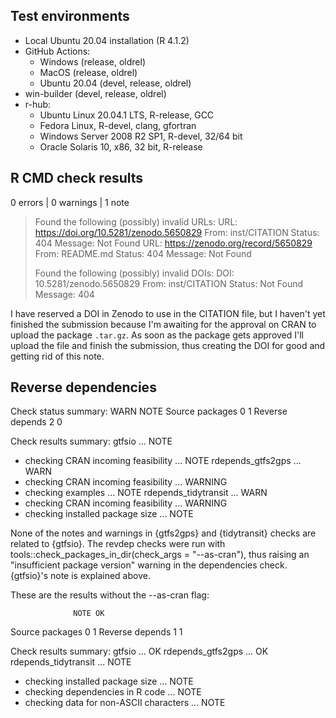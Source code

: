 ## Test environments

- Local Ubuntu 20.04 installation (R 4.1.2)
- GitHub Actions:
  - Windows (release, oldrel)
  - MacOS (release, oldrel)
  - Ubuntu 20.04 (devel, release, oldrel)
- win-builder (devel, release, oldrel)
- r-hub:
  - Ubuntu Linux 20.04.1 LTS, R-release, GCC
  - Fedora Linux, R-devel, clang, gfortran
  - Windows Server 2008 R2 SP1, R-devel, 32/64 bit
  - Oracle Solaris 10, x86, 32 bit, R-release

## R CMD check results

0 errors | 0 warnings | 1 note

> Found the following (possibly) invalid URLs:
>   URL: https://doi.org/10.5281/zenodo.5650829
>     From: inst/CITATION
>     Status: 404
>     Message: Not Found
>   URL: https://zenodo.org/record/5650829
>     From: README.md
>     Status: 404
>     Message: Not Found
> 
> Found the following (possibly) invalid DOIs:
>   DOI: 10.5281/zenodo.5650829
>     From: inst/CITATION
>     Status: Not Found
>     Message: 404

I have reserved a DOI in Zenodo to use in the CITATION file, but I haven't yet finished the submission because I'm awaiting for the approval on CRAN to upload the package `.tar.gz`. As soon as the package gets approved I'll upload the file and finish the submission, thus creating the DOI for good and getting rid of this note.

## Reverse dependencies

Check status summary:
                  WARN NOTE
  Source packages    0    1
  Reverse depends    2    0

Check results summary:
gtfsio ... NOTE
* checking CRAN incoming feasibility ... NOTE
rdepends_gtfs2gps ... WARN
* checking CRAN incoming feasibility ... WARNING
* checking examples ... NOTE
rdepends_tidytransit ... WARN
* checking CRAN incoming feasibility ... WARNING
* checking installed package size ... NOTE

None of the notes and warnings in {gtfs2gps} and {tidytransit} checks are related to {gtfsio}. The revdep checks were run with tools::check_packages_in_dir(check_args = "--as-cran"), thus raising an "insufficient package version" warning in the dependencies check. {gtfsio}'s note is explained above.

These are the results without the --as-cran flag:

                  NOTE OK
  Source packages    0  1
  Reverse depends    1  1

Check results summary:
gtfsio ... OK
rdepends_gtfs2gps ... OK
rdepends_tidytransit ... NOTE
* checking installed package size ... NOTE
* checking dependencies in R code ... NOTE
* checking data for non-ASCII characters ... NOTE
